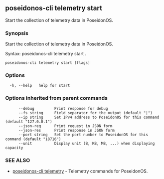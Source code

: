 ## poseidonos-cli telemetry start

Start the collection of telemetry data in PoseidonOS.

### Synopsis

Start the collection of telemetry data in PoseidonOS.

Syntax:
	poseidonos-cli telemetry start .
          

```
poseidonos-cli telemetry start [flags]
```

### Options

```
  -h, --help   help for start
```

### Options inherited from parent commands

```
      --debug         Print response for debug
      --fs string     Field separator for the output (default "|")
      --ip string     Set IPv4 address to PoseidonOS for this command (default "127.0.0.1")
      --json-req      Print request in JSON form
      --json-res      Print response in JSON form
      --port string   Set the port number to PoseidonOS for this command (default "18716")
      --unit          Display unit (B, KB, MB, ...) when displaying capacity
```

### SEE ALSO

* [poseidonos-cli telemetry](poseidonos-cli_telemetry.md)	 - Telemetry commands for PoseidonOS.

